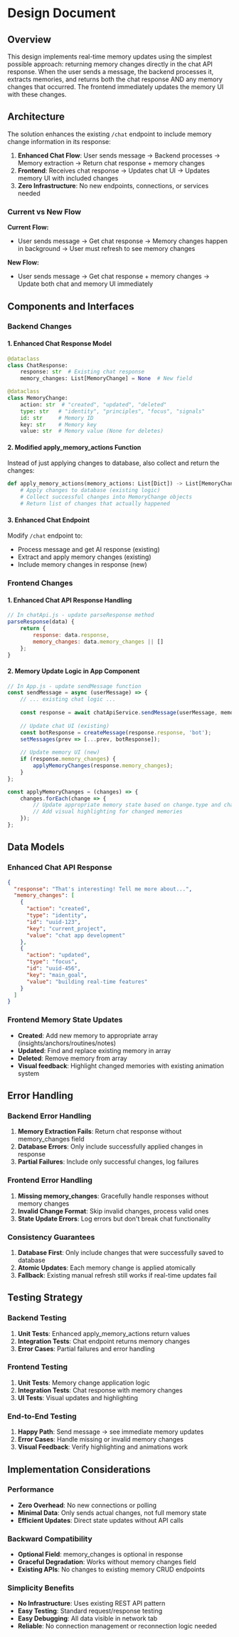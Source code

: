 # Design Document

## Overview

This design implements real-time memory updates using the simplest possible approach: returning memory changes directly in the chat API response. When the user sends a message, the backend processes it, extracts memories, and returns both the chat response AND any memory changes that occurred. The frontend immediately updates the memory UI with these changes.

## Architecture

The solution enhances the existing `/chat` endpoint to include memory change information in its response:

1. **Enhanced Chat Flow**: User sends message → Backend processes → Memory extraction → Return chat response + memory changes
2. **Frontend**: Receives chat response → Updates chat UI → Updates memory UI with included changes
3. **Zero Infrastructure**: No new endpoints, connections, or services needed

### Current vs New Flow

**Current Flow:**
- User sends message → Get chat response → Memory changes happen in background → User must refresh to see memory changes

**New Flow:**
- User sends message → Get chat response + memory changes → Update both chat and memory UI immediately

## Components and Interfaces

### Backend Changes

#### 1. Enhanced Chat Response Model
```python
@dataclass
class ChatResponse:
    response: str  # Existing chat response
    memory_changes: List[MemoryChange] = None  # New field

@dataclass 
class MemoryChange:
    action: str  # "created", "updated", "deleted"
    type: str   # "identity", "principles", "focus", "signals"  
    id: str     # Memory ID
    key: str    # Memory key
    value: str  # Memory value (None for deletes)
```

#### 2. Modified apply_memory_actions Function
Instead of just applying changes to database, also collect and return the changes:
```python
def apply_memory_actions(memory_actions: List[Dict]) -> List[MemoryChange]:
    # Apply changes to database (existing logic)
    # Collect successful changes into MemoryChange objects
    # Return list of changes that actually happened
```

#### 3. Enhanced Chat Endpoint
Modify `/chat` endpoint to:
- Process message and get AI response (existing)
- Extract and apply memory changes (existing)
- Include memory changes in response (new)

### Frontend Changes

#### 1. Enhanced Chat API Response Handling
```javascript
// In chatApi.js - update parseResponse method
parseResponse(data) {
    return {
        response: data.response,
        memory_changes: data.memory_changes || []
    };
}
```

#### 2. Memory Update Logic in App Component
```javascript
// In App.js - update sendMessage function
const sendMessage = async (userMessage) => {
    // ... existing chat logic ...
    
    const response = await chatApiService.sendMessage(userMessage, memoryEnabled);
    
    // Update chat UI (existing)
    const botResponse = createMessage(response.response, 'bot');
    setMessages(prev => [...prev, botResponse]);
    
    // Update memory UI (new)
    if (response.memory_changes) {
        applyMemoryChanges(response.memory_changes);
    }
};

const applyMemoryChanges = (changes) => {
    changes.forEach(change => {
        // Update appropriate memory state based on change.type and change.action
        // Add visual highlighting for changed memories
    });
};
```

## Data Models

### Enhanced Chat API Response
```json
{
  "response": "That's interesting! Tell me more about...",
  "memory_changes": [
    {
      "action": "created",
      "type": "identity", 
      "id": "uuid-123",
      "key": "current_project",
      "value": "chat app development"
    },
    {
      "action": "updated",
      "type": "focus",
      "id": "uuid-456", 
      "key": "main_goal",
      "value": "building real-time features"
    }
  ]
}
```

### Frontend Memory State Updates
- **Created**: Add new memory to appropriate array (insights/anchors/routines/notes)
- **Updated**: Find and replace existing memory in array
- **Deleted**: Remove memory from array
- **Visual feedback**: Highlight changed memories with existing animation system

## Error Handling

### Backend Error Handling
1. **Memory Extraction Fails**: Return chat response without memory_changes field
2. **Database Errors**: Only include successfully applied changes in response
3. **Partial Failures**: Include only successful changes, log failures

### Frontend Error Handling
1. **Missing memory_changes**: Gracefully handle responses without memory changes
2. **Invalid Change Format**: Skip invalid changes, process valid ones
3. **State Update Errors**: Log errors but don't break chat functionality

### Consistency Guarantees
1. **Database First**: Only include changes that were successfully saved to database
2. **Atomic Updates**: Each memory change is applied atomically
3. **Fallback**: Existing manual refresh still works if real-time updates fail

## Testing Strategy

### Backend Testing
1. **Unit Tests**: Enhanced apply_memory_actions return values
2. **Integration Tests**: Chat endpoint returns memory changes
3. **Error Cases**: Partial failures and error handling

### Frontend Testing  
1. **Unit Tests**: Memory change application logic
2. **Integration Tests**: Chat response with memory changes
3. **UI Tests**: Visual updates and highlighting

### End-to-End Testing
1. **Happy Path**: Send message → see immediate memory updates
2. **Error Cases**: Handle missing or invalid memory changes
3. **Visual Feedback**: Verify highlighting and animations work

## Implementation Considerations

### Performance
- **Zero Overhead**: No new connections or polling
- **Minimal Data**: Only sends actual changes, not full memory state
- **Efficient Updates**: Direct state updates without API calls

### Backward Compatibility
- **Optional Field**: memory_changes is optional in response
- **Graceful Degradation**: Works without memory changes field
- **Existing APIs**: No changes to existing memory CRUD endpoints

### Simplicity Benefits
- **No Infrastructure**: Uses existing REST API pattern
- **Easy Testing**: Standard request/response testing
- **Easy Debugging**: All data visible in network tab
- **Reliable**: No connection management or reconnection logic needed